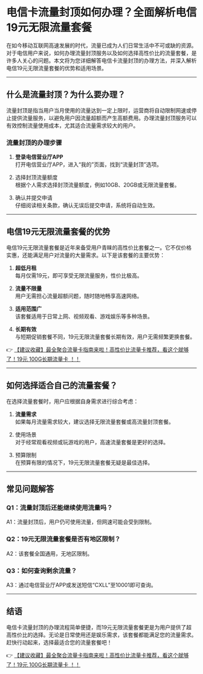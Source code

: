 # 电信卡流量封顶如何办理？全面解析电信19元无限流量套餐

在如今移动互联网高速发展的时代，流量已成为人们日常生活中不可或缺的资源。对于电信用户来说，如何办理流量封顶服务以及如何选择高性价比的流量套餐，是许多人关心的问题。本文将为您详细解答电信卡流量封顶的办理方法，并深入解析电信19元无限流量套餐的优势和适用场景。

---

## 什么是流量封顶？为什么要办理？

流量封顶是指当用户当月使用的流量达到一定上限时，运营商将自动限制网速或停止提供流量服务，以避免用户因流量超额而产生高额费用。办理流量封顶服务可以有效控制流量使用成本，尤其适合流量需求较大的用户。

### 流量封顶的办理步骤

1. **登录电信营业厅APP**  
   打开电信营业厅APP，进入“我的”页面，找到“流量封顶”选项。

2. 选择封顶流量额度  
   根据个人需求选择封顶流量额度，例如10GB、20GB或无限流量套餐。

3. 确认并提交申请  
   仔细阅读相关条款，确认无误后提交申请，系统将自动生效。

---

## 电信19元无限流量套餐的优势

电信19元无限流量套餐是近年来备受用户青睐的高性价比套餐之一。它不仅价格实惠，还能满足用户对流量的大量需求。以下是该套餐的主要优势：

1. **超低月租**  
   每月仅需19元，即可享受无限流量服务，性价比极高。

2. **流量不限量**  
   用户无需担心流量超额问题，随时随地畅享高速网络。

3. **适用范围广**  
   该套餐适用于日常上网、视频观看、游戏娱乐等多种场景。

4. **长期有效**  
   与短期促销套餐不同，19元无限流量套餐长期有效，用户无需频繁更换套餐。

👉 [【建议收藏】最全聚合流量卡指南来啦！高性价比流量卡推荐，看这个就够了！19元 100G长期流量卡 ！！](https://bit.ly/Liuliangka)

---

## 如何选择适合自己的流量套餐？

在选择流量套餐时，用户应根据自身需求进行综合考虑：

1. **流量需求**  
   如果每月流量需求较大，建议选择无限流量套餐或高流量封顶套餐。

2. 使用场景  
   对于经常观看视频或玩游戏的用户，高速流量套餐是更好的选择。

3. 预算限制  
   在预算有限的情况下，19元无限流量套餐无疑是最佳选择。

---

## 常见问题解答

### Q1：流量封顶后还能继续使用流量吗？  
A1：流量封顶后，用户仍可使用流量，但网速可能会受到限制。

### Q2：19元无限流量套餐是否有地区限制？  
A2：该套餐全国通用，无地区限制。

### Q3：如何查询剩余流量？  
A3：通过电信营业厅APP或发送短信“CXLL”至10001即可查询。

---

## 结语

电信卡流量封顶的办理流程简单便捷，而19元无限流量套餐更是为用户提供了超高性价比的选择。无论是日常使用还是娱乐需求，该套餐都能满足您的流量需求。赶快行动起来，选择最适合您的流量套餐吧！

👉 [【建议收藏】最全聚合流量卡指南来啦！高性价比流量卡推荐，看这个就够了！19元 100G长期流量卡 ！！](https://bit.ly/Liuliangka)